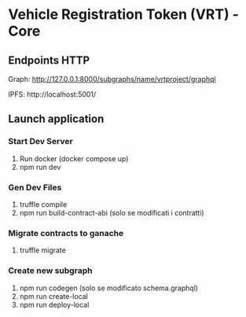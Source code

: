 # Vehicle Registration Token (VRT) - Core

## Endpoints HTTP

Graph: http://127.0.0.1:8000/subgraphs/name/vrtproject/graphql

IPFS: http://localhost:5001/

## Launch application

### Start Dev Server

1. Run docker (docker compose up)
2. npm run dev

### Gen Dev Files

1. truffle compile
2. npm run build-contract-abi (solo se modificati i contratti)

### Migrate contracts to ganache

1. truffle migrate

### Create new subgraph

1. npm run codegen (solo se modificato schema.graphql)
2. npm run create-local
3. npm run deploy-local
